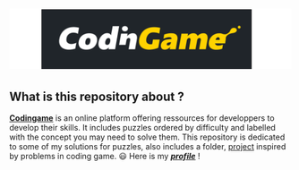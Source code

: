 # ![codingame-banner](CodinGame_logo.svg.png)
## What is this repository about ?

[**Codingame**](https://www.codingame.com/training) is an online platform offering ressources for developpers to develop their skills. It includes puzzles ordered by difficulty and labelled with the concept you may need to solve them. This repository is dedicated to some of my solutions for puzzles, also includes a folder, [project](Projects) inspired by problems in coding game. :smiley: Here is my [**_profile_**](https://www.codingame.com/profile/b49b52d80793e7cc3350751608a969501676405) !

